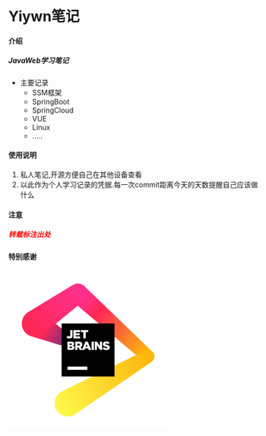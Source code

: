 # Yiywn笔记

#### 介绍
##### 	JavaWeb学习笔记

- 主要记录
  - SSM框架
  - SpringBoot
  - SpringCloud
  - VUE
  - Linux
  - .....



#### 使用说明

1. 私人笔记,开源方便自己在其他设备查看
2. 以此作为个人学习记录的凭据.每一次commit距离今天的天数提醒自己应该做什么



#### 注意

##### 	<font color='red'>转载标注出处</font>





#### 特别感谢



<img src="README.assets/jb_beam.png" alt="jb_beam" style="zoom: 33%;" />
